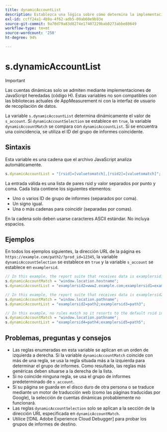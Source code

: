 ```yaml
---
title: dynamicAccountList
description: Establezca una lógica sobre cómo determina la implementación su grupo de informes.
exl-id: ccff24a1-4b9a-4f62-adb5-09ab60e9b93e
source-git-commit: 9a70d79a83d8274e17407229bab0273abbe80649
workflow-type: tm+mt
source-wordcount: '258'
ht-degree: 94%

---
```


# s.dynamicAccountList

>[!IMPORTANT]
>
>Las cuentas dinámicas solo se admiten mediante implementaciones de JavaScript heredadas (código H). Estas variables no son compatibles con las bibliotecas actuales de AppMeasurement ni con la interfaz de usuario de recopilación de datos.

La variable `s.dynamicAccountList` determina dinámicamente el valor de `s_account`. Si `dynamicAccountSelection` se establece en `true`, la variable `dynamicAccountMatch` se compara con `dynamicAccountList`. Si se encuentra una coincidencia, se utiliza el ID del grupo de informes coincidente.

## Sintaxis

Esta variable es una cadena que el archivo JavaScript analiza automáticamente.

```JavaScript
s.dynamicAccountList = "[rsid]=[valuetomatch],[rsid2]=[valuetomatch]";
```

La entrada válida es una lista de pares rsid y valor separados por punto y coma. Cada lista contiene los siguientes elementos:

* Uno o varios ID de grupo de informes (separados por coma).
* Un signo igual.
* Una o más cadenas para coincidir (separadas por comas).

En la cadena solo deben usarse caracteres ASCII estándar. No incluya espacios.

## Ejemplos

En todos los ejemplos siguientes, la dirección URL de la página es `https://example.com/path2/?prod_id=12345`, la variable `dynamicAccountSelection` se establece en `true` y la variable `s_account` se establece en `examplersid`.

```js
// In this example, the report suite that receives data is examplersid1.
s.dynamicAccountMatch = "window.location.hostname";
s.dynamicAccountList = "examplersid2=www2.example.com;examplersid1=example.com";

// In this example, the report suite that receives data is examplersid2.
s.dynamicAccountMatch = "window.location.pathname";
s.dynamicAccountList = "examplersid2=path2;examplersid3=path3";

// In this example, no rules match so it resorts to the default rsid in s_account, examplersid.
s.dynamicAccountMatch = "window.location.pathname";
s.dynamicAccountList = "examplersid4=path4;examplersid5=path5";
```

## Problemas, preguntas y consejos

* Las reglas enumeradas en esta variable se aplican en un orden de izquierda a derecha. Si la variable `dynamicAccountMatch` coincide con más de una regla, se usa la regla situada más a la izquierda para determinar el grupo de informes. Como resultado, las reglas más genéricas deben situarse a la derecha de la lista.
* Si no coincide ninguna regla, se usa el grupo de informes predeterminado de `s_account`.
* Si su página se guarda en el disco duro de otra persona o se traduce mediante un motor de traducción web (como las páginas traducidas por Google), la selección de cuentas dinámicas probablemente no funcionará.
* Las reglas `dynamicAccountSelection` solo se aplican a la sección de la dirección URL especificada en `dynamicAccountMatch`.
* Utilice [!DNL Adobe Experience Cloud Debugger] para probar los grupos de informes de destino.

